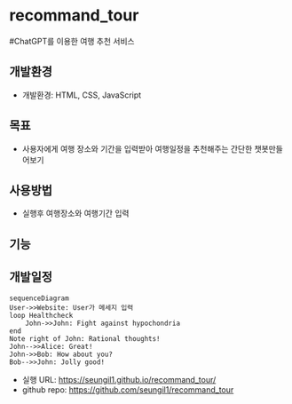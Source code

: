 # recommand_tour
#ChatGPT를 이용한 여행 추천 서비스

## 개발환경

* 개발환경: HTML, CSS, JavaScript
  

## 목표

* 사용자에게 여행 장소와 기간을 입력받아 여행일정을 추천해주는 간단한 챗봇만들어보기

## 사용방법

* 실행후 여행장소와 여행기간 입력


## 기능

## 개발일정

```mermaid
sequenceDiagram
User->>Website: User가 메세지 입력
loop Healthcheck
    John->>John: Fight against hypochondria
end
Note right of John: Rational thoughts!
John-->>Alice: Great!
John->>Bob: How about you?
Bob-->>John: Jolly good!
```

* 실행 URL: https://seungil1.github.io/recommand_tour/
* github repo: https://github.com/seungil1/recommand_tour
